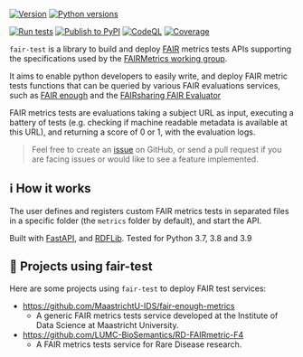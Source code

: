 [![Version](https://img.shields.io/pypi/v/fair-test)](https://pypi.org/project/fair-test) [![Python versions](https://img.shields.io/pypi/pyversions/fair-test)](https://pypi.org/project/fair-test)

[![Run tests](https://github.com/MaastrichtU-IDS/fair-test/actions/workflows/run-tests.yml/badge.svg)](https://github.com/MaastrichtU-IDS/fair-test/actions/workflows/run-tests.yml) [![Publish to PyPI](https://github.com/MaastrichtU-IDS/fair-test/actions/workflows/publish-package.yml/badge.svg)](https://github.com/MaastrichtU-IDS/fair-test/actions/workflows/publish-package.yml) [![CodeQL](https://github.com/MaastrichtU-IDS/fair-test/actions/workflows/codeql-analysis.yml/badge.svg)](https://github.com/MaastrichtU-IDS/fair-test/actions/workflows/codeql-analysis.yml) [![Coverage](https://sonarcloud.io/api/project_badges/measure?project=MaastrichtU-IDS_fair-test&metric=coverage)](https://sonarcloud.io/dashboard?id=MaastrichtU-IDS_fair-test)

`fair-test` is a library to build and deploy [FAIR](https://www.go-fair.org/fair-principles/) metrics tests APIs supporting the specifications used by the [FAIRMetrics working group](https://github.com/FAIRMetrics/Metrics). 

It aims to enable python developers to easily write, and deploy FAIR metric tests functions that can be queried by various FAIR evaluations services, such as [FAIR enough](https://fair-enough.semanticscience.org/) and the [FAIRsharing FAIR Evaluator](https://fairsharing.github.io/FAIR-Evaluator-FrontEnd/)

FAIR metrics tests are evaluations taking a subject URL as input, executing a battery of tests (e.g. checking if machine readable metadata is available at this URL), and returning a score of 0 or 1, with the evaluation logs.

> Feel free to create an [issue](/issues) on GitHub, or send a pull request if you are facing issues or would like to see a feature implemented.

## ℹ️ How it works

The user defines and registers custom FAIR metrics tests in separated files in a specific folder (the `metrics` folder by default), and start the API.

Built with [FastAPI](https://fastapi.tiangolo.com/), and [RDFLib](https://github.com/RDFLib/rdflib). Tested for Python 3.7, 3.8 and 3.9


## 📂 Projects using fair-test

Here are some projects using `fair-test` to deploy FAIR test services:

* https://github.com/MaastrichtU-IDS/fair-enough-metrics
  * A generic  FAIR metrics tests service developed at the Institute of Data Science at Maastricht University.
* https://github.com/LUMC-BioSemantics/RD-FAIRmetric-F4
  * A FAIR metrics tests service for Rare Disease research.
